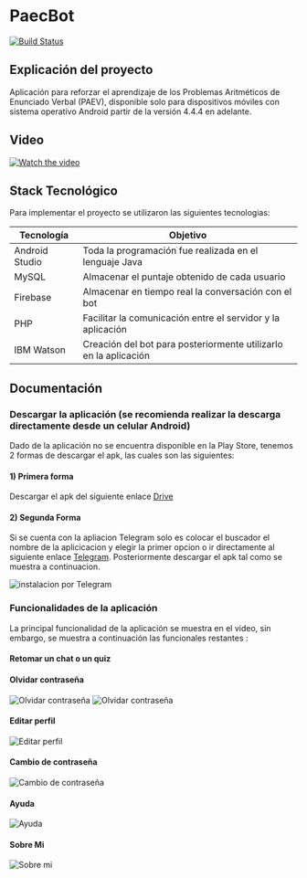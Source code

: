 
# PaecBot
[![Build Status](https://travis-ci.org/joemccann/dillinger.svg?branch=master)](https://travis-ci.org/joemccann/dillinger)

## Explicación del proyecto
Aplicación para reforzar el aprendizaje de los Problemas Aritméticos de Enunciado Verbal (PAEV), disponible solo para dispositivos móviles con sistema operativo Android partir de la versión 4.4.4 en adelante. 

## Video

[![Watch the video](https://i.ibb.co/Rjdm7zD/youtube.jpg)](https://www.youtube.com/watch?v=fURgvzGF0E0)

## Stack Tecnológico 
Para implementar el proyecto se utilizaron las siguientes tecnologias:

| Tecnología | Objetivo |
| ------ | ------ |
| Android Studio | Toda la programación fue realizada en el lenguaje Java|
| MySQL | Almacenar el puntaje obtenido de cada usuario|
| Firebase | Almacenar en tiempo real la conversación con el bot|
| PHP | Facilitar la comunicación entre el servidor y la aplicación|
| IBM Watson | Creación del bot para posteriormente utilizarlo en la aplicación|

## Documentación
### Descargar la aplicación (se recomienda realizar la descarga directamente desde un celular Android)
Dado de la aplicación no se encuentra disponible en la Play Store, tenemos 2 formas de descargar el apk, las cuales son las siguientes: 
#### 1) Primera forma 
Descargar el apk del siguiente enlace [Drive](https://drive.google.com/file/d/1-elCZShCng-3fWiS7dEqjcB1bLREwoGp/view) 
#### 2) Segunda Forma 
Si se cuenta con la apliacion Telegram solo es colocar el buscador el nombre de la aplicicacion y elegir la primer opcion o ir directamente al siguiente enlace [Telegram](https://t.me/PaecBot_Descarga). Posteriormente descargar el apk tal como se muestra a continuacion. 

![instalacion por Telegram](https://i.ibb.co/Vx6SxvG/Captura-de-pantalla-186.png)

### Funcionalidades de la aplicación
La principal funcionalidad de la aplicación se muestra en el video, sin embargo, se muestra a continuación las funcionales restantes :

#### Retomar un chat o un quiz

#### Olvidar contraseña
![Olvidar contraseña](https://i.ibb.co/W3SGdMg/Captura-de-pantalla-191.png)
![Olvidar contraseña](https://i.ibb.co/9GYMsK0/Captura-de-pantalla-192.png)

#### Editar perfil  
![Editar perfil](https://i.ibb.co/TY5BnR7/Captura-de-pantalla-187.png)

#### Cambio de contraseña
![Cambio de contraseña](https://i.ibb.co/Ns2GGjd/Captura-de-pantalla-188.png)

#### Ayuda
![Ayuda](https://i.ibb.co/PzZ9BXw/Captura-de-pantalla-189.png)

#### Sobre Mi
![Sobre mi](https://i.ibb.co/fF135Dr/Captura-de-pantalla-193.png)

